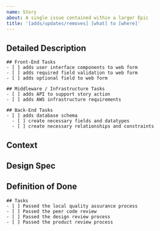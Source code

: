 ```yaml
---
name: Story
about: A single issue contained within a larger Epic
title: '[adds/updates/removes] [what] to [where]'
---
```

<!-- Provide a general summary of the issue in the title above -->

## Detailed Description
<!-- Provide a detailed description of the change or addition you are proposing -->

<!-- Provide all tasks in dependency order to implement this story -->
```[tasklist]
## Front-End Tasks
- [ ] adds user interface components to web form
- [ ] adds required field validation to web form
- [ ] adds optional field to web form

## Middleware / Infrastructure Tasks
- [ ] adds API to support story action
- [ ] adds AWS infrastructure requirements

## Back-End Tasks
- [ ] adds database schema
  - [ ] create necessary fields and datatypes
  - [ ] create necessary relationships and constraints
```
<!-- Provide any additional tasks to the list above to break this issue down further -->


## Context
<!-- Why is this change important? How would you use it? -->
<!-- How can it benefit other users? -->

## Design Spec
<!-- Add links to any figma designs here -->

## Definition of Done
<!-- What will determine this item as Done? -->

```[tasklist]
## Tasks
- [ ] Passed the local quality assurance process
- [ ] Passed the peer code review
- [ ] Passed the design review process
- [ ] Passed the product review process
```
